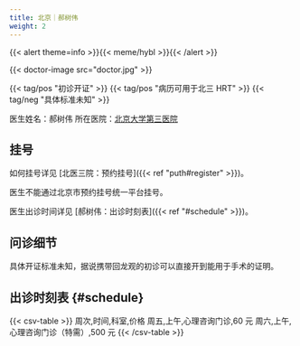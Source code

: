 ```yaml
---
title: 北京｜郝树伟
weight: 2
---
```


{{< alert theme=info >}}{{< meme/hybl >}}{{< /alert >}}

{{< doctor-image src="doctor.jpg" >}}

{{< tag/pos "初诊开证" >}} {{< tag/pos "病历可用于北三 HRT" >}}
{{< tag/neg "具体标准未知" >}}

医生姓名：郝树伟
所在医院：[北京大学第三医院](https://amap.com/place/B000A7CGSS)

## 挂号

如何挂号详见 [北医三院：预约挂号]({{< ref "puth#register" >}})。

医生不能通过北京市预约挂号统一平台挂号。

医生出诊时间详见 [郝树伟：出诊时刻表]({{< ref "#schedule" >}})。

## 问诊细节

具体开证标准未知，据说携带回龙观的初诊可以直接开到能用于手术的证明。

## 出诊时刻表 {#schedule}

{{< csv-table >}}
周次,时间,科室,价格
周五,上午,心理咨询门诊,60 元
周六,上午,心理咨询门诊（特需）,500 元
{{< /csv-table >}}
